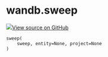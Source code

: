 # wandb.sweep

[![](https://www.tensorflow.org/images/GitHub-Mark-32px.png)View source on GitHub](https://www.github.com/wandb/client/tree/18a721ba0f880a64aea802ebd3e2862f394610f4/wandb/wandb_controller.py#L740-L762)

```text
sweep(
    sweep, entity=None, project=None
)
```

